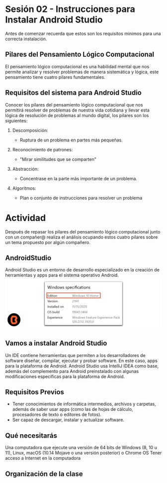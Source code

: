 # Sesión 02 - Instrucciones para Instalar Android Studio

Antes de comenzar recuerda que estos son los requisitos minimos para una correcta instalación.

## Pilares del Pensamiento Lógico Computacional

El pensamiento lógico computacional es una habilidad mental que nos permite analizar y resolver problemas de manera sistemática y lógica, este pensamiento tiene cuatro pilares fundamentales.

## Requisitos del sistema para Android Studio

Conocer los pilares del pensamiento lógico computacional que nos permitirá resolver de problemas de nuestra vida cotidiana y llevar esta lógica de resolución de problemas al mundo digital, los pilares son los siguientes: 

1. Descomposición:<br>
    - Ruptura de un problema en partes más pequeñas.

2. Reconocimiento de patrones:<br>
    - "Mirar similitudes que se comparten"

3. Abstracción:<br>
    - Concentrase en la parte más importante de un problema.

4. Algoritmos: <br>
    - Plan o conjunto de instrucciones para resolver un problema

# Actividad

Después de repasar los pilares del pensamiento lógico computacional junto con un compañer@ realiza el análisis ocupando estos cuatro pilares  sobre un tema propuesto por algún compañero.

## AndroidStudio
Android Studio es un entorno de desarrollo especializado en la creación de herramientas y apps para el sistema operativo Android.
![AndroidStudio](img/01.png)

## Vamos a instalar Android Studio

Un IDE contiene herramientas que permiten a los desarrolladores de software diseñar, compilar, ejecutar y probar software. En este caso, apps para la plataforma de Android. Android Studio usa IntelliJ IDEA como base, además del complemento para Android preinstalado con algunas modificaciones específicas para la plataforma de Android.

## Requisitos Previos

* Tener conocimientos de informática intermedios, archivos y carpetas, además de saber usar apps (como las de hojas de cálculo, procesadores de texto o editores de fotos).
* Ser capaz de descargar, instalar y actualizar software.

## Qué necesitarás

Una computadora que ejecute una versión de 64 bits de Windows (8, 10 u 11), Linux, macOS (10.14 Mojave o una versión posterior) o Chrome OS
Tener acceso a Internet en la computadora

## Organización de la clase
